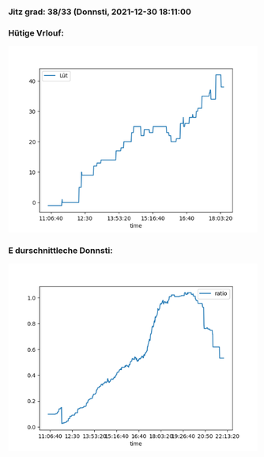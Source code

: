 ### Jitz grad: 38/33 (Donnsti, 2021-12-30 18:11:00

### Hütige Vrlouf:
![Graph](Today.png)

### E durschnittleche Donnsti:
![Graph](Donnsti.png)